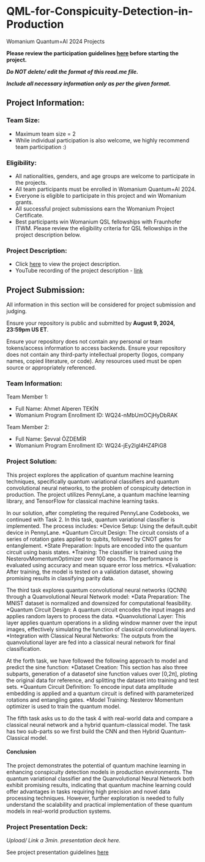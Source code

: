 # QML-for-Conspicuity-Detection-in-Production
Womanium Quantum+AI 2024 Projects

**Please review the participation guidelines [here](https://github.com/womanium-quantum/Quantum-AI-2024) before starting the project.**

_**Do NOT delete/ edit the format of this read.me file.**_

_**Include all necessary information only as per the given format.**_

## Project Information:

### Team Size:
  - Maximum team size = 2
  - While individual participation is also welcome, we highly recommend team participation :)

### Eligibility:
  - All nationalities, genders, and age groups are welcome to participate in the projects.
  - All team participants must be enrolled in Womanium Quantum+AI 2024.
  - Everyone is eligible to participate in this project and win Womanium grants.
  - All successful project submissions earn the Womanium Project Certificate.
  - Best participants win Womanium QSL fellowships with Fraunhofer ITWM. Please review the eligibility criteria for QSL fellowships in the project description below.

### Project Description:
  - Click [here](https://drive.google.com/file/d/1AcctFeXjchtEhYzPUsHpP_b4HGlI4kq9/view?usp=sharing) to view the project description.
  - YouTube recording of the project description - [link](https://youtu.be/Ac1ihFcTRTc?si=i6AIVfQQh8ymYQYp)

## Project Submission:
All information in this section will be considered for project submission and judging.

Ensure your repository is public and submitted by **August 9, 2024, 23:59pm US ET**.

Ensure your repository does not contain any personal or team tokens/access information to access backends. Ensure your repository does not contain any third-party intellectual property (logos, company names, copied literature, or code). Any resources used must be open source or appropriately referenced.

### Team Information:
Team Member 1:

* Full Name: Ahmet Alperen TEKİN
* Womanium Program Enrollment ID: WQ24-nMbUmOCjHyDbRAK

Team Member 2:

* Full Name: Şevval ÖZDEMİR
* Womanium Program Enrollment ID: WQ24-jEy2lgI4HZ4PiG8


### Project Solution:
This project explores the application of quantum machine learning techniques, specifically quantum variational classifiers and quantum convolutional neural networks, to the problem of conspicuity detection in production. The project utilizes PennyLane, a quantum machine learning library, and TensorFlow for classical machine learning tasks.

In our solution, after completing the required PennyLane Codebooks, we continued with Task 2. In this task, quantum variational classifier is implemented. 
The process includes:
*Device Setup: Using the default.qubit device in PennyLane.
*Quantum Circuit Design: The circuit consists of a series of rotation gates applied to qubits, followed by CNOT gates for entanglement.
*State Preparation: Inputs are encoded into the quantum circuit using basis states.
*Training: The classifier is trained using the NesterovMomentumOptimizer over 100 epochs. The performance is evaluated using accuracy and mean square error loss metrics.
*Evaluation: After training, the model is tested on a validation dataset, showing promising results in classifying parity data.


The third task explores quantum convolutional neural networks (QCNN) through a Quanvolutional Neural Network model:
*Data Preparation: The MNIST dataset is normalized and downsized for computational feasibility.
*Quantum Circuit Design: A quantum circuit encodes the input images and applies random layers to process the data.
*Quanvolutional Layer: This layer applies quantum operations in a sliding window manner over the input images, effectively simulating the function of classical convolutional layers.
*Integration with Classical Neural Networks: The outputs from the quanvolutional layer are fed into a classical neural network for final classification.

At the forth task, we have followed the following approach to model and predict the sine function:
*Dataset Creation: This section has also three subparts, generation of a datasetof sine function values over [0,2π], ploting the original data for reference, and splitting the dataset into training and test sets.
*Quantum Circuit Definition: To encode input data amplitude embedding is applied and a quantum circuit is defined with parameterized rotations and entangling gates.
*Model Training: Nesterov Momentum optimizer is used to train the quantum model.

The fifth task asks us to do the task 4 with real-world data and compare a classical neural network and a hybrid quantum-classical model. The task has two sub-parts so we first build the CNN and then Hybrid Quantum-Classical model.



#### Conclusion

The project demonstrates the potential of quantum machine learning in enhancing conspicuity detection models in production environments. The quantum variational classifier and the Quanvolutional Neural Network both exhibit promising results, indicating that quantum machine learning could offer advantages in tasks requiring high precision and novel data processing techniques. However, further exploration is needed to fully understand the scalability and practical implementation of these quantum models in real-world production systems. 

### Project Presentation Deck:
_Upload/ Link a 3min. presentation deck here._

See project presentation guidelines [here](https://docs.google.com/document/d/13nWF8AxFAfFYTWEYPT3BpPdYkqtxxSAjmuXj_zcMh-E/edit?usp=sharing)

